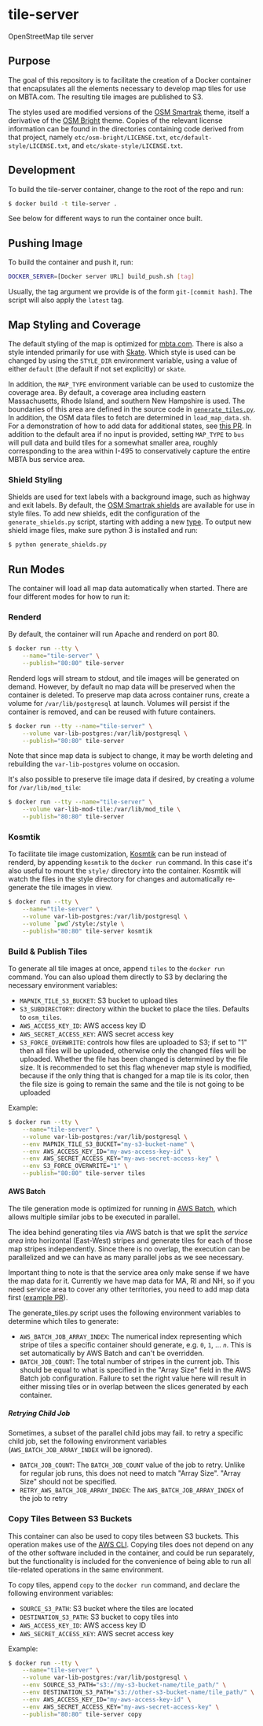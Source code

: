# tile-server

OpenStreetMap tile server

## Purpose

The goal of this repository is to facilitate the creation of a Docker container that encapsulates all the elements necessary to develop map tiles for use on MBTA.com. The resulting tile images are published to S3.

The styles used are modified versions of the [OSM Smartrak](https://github.com/jacobtoye/osm-bright) theme, itself a derivative of the [OSM Bright](https://github.com/mapbox/osm-bright) theme. Copies of the relevant license information can be found in the directories containing code derived from that project, namely `etc/osm-bright/LICENSE.txt`, `etc/default-style/LICENSE.txt`, and `etc/skate-style/LICENSE.txt`.

## Development

To build the tile-server container, change to the root of the repo and run:

```bash
$ docker build -t tile-server .
```

See below for different ways to run the container once built.

## Pushing Image

To build the container and push it, run:

```bash
DOCKER_SERVER=[Docker server URL] build_push.sh [tag]
```

Usually, the tag argument we provide is of the form `git-[commit hash]`. The script will also apply the `latest` tag.

## Map Styling and Coverage

The default styling of the map is optimized for [mbta.com](https://www.mbta.com/). There is also a style intended primarily for use with [Skate](https://github.com/mbta/skate). Which style is used can be changed by using the `STYLE_DIR` environment variable, using a value of either `default` (the default if not set explicitly) or `skate`.

In addition, the `MAP_TYPE` environment variable can be used to customize the coverage area. By default, a coverage area including eastern Massachusetts, Rhode Island, and southern New Hampshire is used. The boundaries of this area are defined in the source code in [`generate_tiles.py`](https://github.com/mbta/tile-server/blob/master/etc/generate_tiles.py#L200-L204). In addition, the OSM data files to fetch are determined in `load_map_data.sh`. For a demonstration of how to add data for additional states, see [this PR](https://github.com/mbta/tile-server/pull/12/files). In addition to the default area if no input is provided, setting `MAP_TYPE` to `bus` will pull data and build tiles for a somewhat smaller area, roughly corresponding to the area within I-495 to conservatively capture the entire MBTA bus service area.

### Shield Styling

Shields are used for text labels with a background image, such as highway and exit labels. By default, the [OSM Smartrak shields](https://github.com/jacobtoye/osm-bright/tree/master/themes/osm-smartrak/img) are available for use in style files. To add new shields, edit the configuration of the `generate_shields.py` script, starting with adding a new [type](https://github.com/mbta/tile-server/blob/master/generate_shields.py#L34).
To output new shield image files, make sure python 3 is installed and run:

```bash
$ python generate_shields.py
```

## Run Modes

The container will load all map data automatically when started. There are four different modes for how to run it:

### Renderd

By default, the container will run Apache and renderd on port 80.

```bash
$ docker run --tty \
    --name="tile-server" \
    --publish="80:80" tile-server
```

Renderd logs will stream to stdout, and tile images will be generated on demand. However, by default no map data will be preserved when the container is deleted. To preserve map data across container runs, create a volume for `/var/lib/postgresql` at launch. Volumes will persist if the container is removed, and can be reused with future containers.

```bash
$ docker run --tty --name="tile-server" \
    --volume var-lib-postgres:/var/lib/postgresql \
    --publish="80:80" tile-server
```

Note that since map data is subject to change, it may be worth deleting and rebuilding the `var-lib-postgres` volume on occasion.

It's also possible to preserve tile image data if desired, by creating a volume for `/var/lib/mod_tile`:

```bash
$ docker run --tty --name="tile-server" \
    --volume var-lib-mod-tile:/var/lib/mod_tile \
    --publish="80:80" tile-server
```

### Kosmtik

To facilitate tile image customization, [Kosmtik](https://github.com/kosmtik/kosmtik) can be run instead of renderd, by appending `kosmtik` to the `docker run` command. In this case it's also useful to mount the `style/` directory into the container. Kosmtik will watch the files in the style directory for changes and automatically re-generate the tile images in view.

```bash
$ docker run --tty \
    --name="tile-server" \
    --volume var-lib-postgres:/var/lib/postgresql \
    --volume `pwd`/style:/style \
    --publish="80:80" tile-server kosmtik
```

### Build & Publish Tiles

To generate all tile images at once, append `tiles` to the `docker run` command. You can also upload them directly to S3 by declaring the necessary environment variables:

- `MAPNIK_TILE_S3_BUCKET`: S3 bucket to upload tiles
- `S3_SUBDIRECTORY`: directory within the bucket to place the tiles. Defaults to `osm_tiles`.
- `AWS_ACCESS_KEY_ID`: AWS access key ID
- `AWS_SECRET_ACCESS_KEY`: AWS secret access key
- `S3_FORCE_OVERWRITE`: controls how files are uploaded to S3; if set to "1" then all files will be uploaded, otherwise only the changed files will be uploaded. Whether the file has been changed is determined by the file size. It is recommended to set this flag whenever map style is modified, because if the only thing that is changed for a map tile is its color, then the file size is going to remain the same and the tile is not going to be uploaded

Example:

```bash
$ docker run --tty \
    --name="tile-server" \
    --volume var-lib-postgres:/var/lib/postgresql \
    --env MAPNIK_TILE_S3_BUCKET="my-s3-bucket-name" \
    --env AWS_ACCESS_KEY_ID="my-aws-access-key-id" \
    --env AWS_SECRET_ACCESS_KEY="my-aws-secret-access-key" \
    --env S3_FORCE_OVERWRITE="1" \
    --publish="80:80" tile-server tiles
```

#### AWS Batch

The tile generation mode is optimized for running in [AWS Batch](https://aws.amazon.com/batch/), which allows multiple similar jobs to be executed in parallel.

The idea behind generating tiles via AWS batch is that we split the _service area_ into horizontal (East-West) stripes and generate tiles for each of those map stripes independently. Since there is no overlap, the execution can be parallelized and we can have as many parallel jobs as we see necessary.

Important thing to note is that the service area only make sense if we have the map data for it. Currently we have map data for MA, RI and NH, so if you need service area to cover any other territories, you need to add map data first ([example PR](https://github.com/mbta/tile-server/pull/12/files)).

The generate_tiles.py script uses the following environment variables to determine which tiles to generate:

- `AWS_BATCH_JOB_ARRAY_INDEX`: The numerical index representing which stripe of tiles a specific container should generate, e.g. `0`, `1`, … _`n`_. This is set automatically by AWS Batch and can't be overridden.
- `BATCH_JOB_COUNT`: The total number of stripes in the current job. This should be equal to what is specified in the "Array Size" field in the AWS Batch job configuration. Failure to set the right value here will result in either missing tiles or in overlap between the slices generated by each container.

##### Retrying Child Job

Sometimes, a subset of the parallel child jobs may fail. to retry a specific child job, set the following environment variables (`AWS_BATCH_JOB_ARRAY_INDEX` will be ignored).

- `BATCH_JOB_COUNT`: The `BATCH_JOB_COUNT` value of the job to retry. Unlike for regular job runs, this does not need to match "Array Size". "Array Size" should not be specified.
- `RETRY_AWS_BATCH_JOB_ARRAY_INDEX`: The `AWS_BATCH_JOB_ARRAY_INDEX` of the job to retry

### Copy Tiles Between S3 Buckets

This container can also be used to copy tiles between S3 buckets. This operation makes use of the [AWS CLI](https://aws.amazon.com/cli/). Copying tiles does not depend on any of the other software included in the container, and could be run separately, but the functionality is included for the convenience of being able to run all tile-related operations in the same environment.

To copy tiles, append `copy` to the `docker run` command, and declare the following environment variables:

- `SOURCE_S3_PATH`: S3 bucket where the tiles are located
- `DESTINATION_S3_PATH`: S3 bucket to copy tiles into
- `AWS_ACCESS_KEY_ID`: AWS access key ID
- `AWS_SECRET_ACCESS_KEY`: AWS secret access key

Example:

```bash
$ docker run --tty \
    --name="tile-server" \
    --volume var-lib-postgres:/var/lib/postgresql \
    --env SOURCE_S3_PATH="s3://my-s3-bucket-name/tile_path/" \
    --env DESTINATION_S3_PATH="s3://other-s3-bucket-name/tile_path/" \
    --env AWS_ACCESS_KEY_ID="my-aws-access-key-id" \
    --env AWS_SECRET_ACCESS_KEY="my-aws-secret-access-key" \
    --publish="80:80" tile-server copy
```
